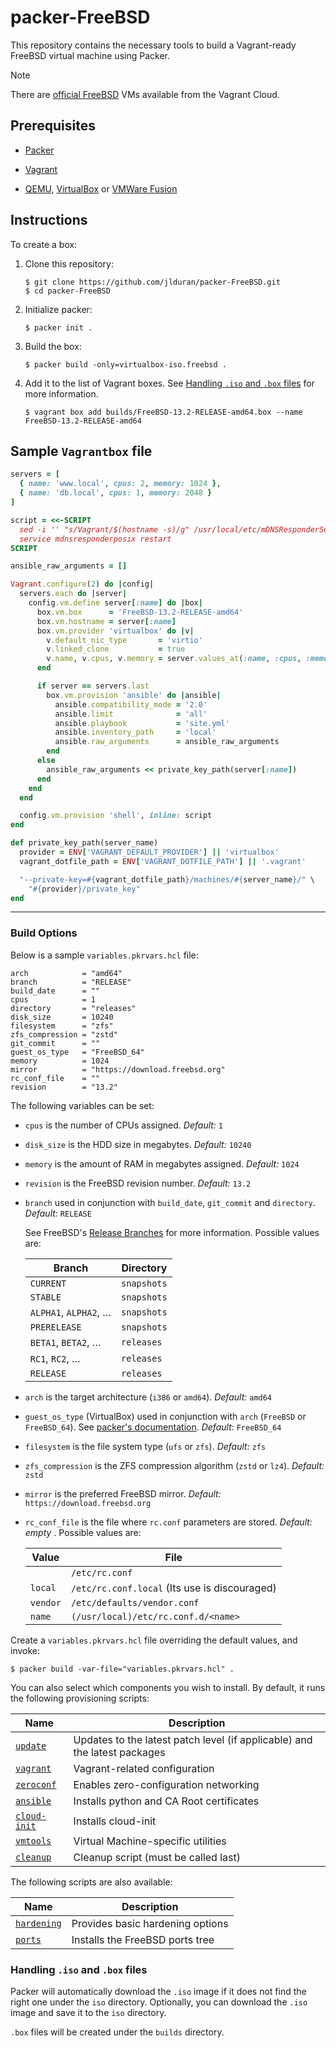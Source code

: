 packer-FreeBSD
==============

This repository contains the necessary tools to build a Vagrant-ready
FreeBSD virtual machine using Packer.

> [!NOTE]
> There are [official FreeBSD] VMs available from the Vagrant Cloud.

Prerequisites
--------------

- [Packer]

- [Vagrant]

- [QEMU], [VirtualBox] or [VMWare Fusion]

Instructions
------------

To create a box:

1.  Clone this repository:

        $ git clone https://github.com/jlduran/packer-FreeBSD.git
        $ cd packer-FreeBSD

2.  Initialize packer:

        $ packer init .

3.  Build the box:

        $ packer build -only=virtualbox-iso.freebsd .

4.  Add it to the list of Vagrant boxes.  See
    [Handling `.iso` and `.box` files](#handling-iso-and-box-files) for
    more information.

        $ vagrant box add builds/FreeBSD-13.2-RELEASE-amd64.box --name FreeBSD-13.2-RELEASE-amd64

Sample `Vagrantbox` file
------------------------

```ruby
servers = [
  { name: 'www.local', cpus: 2, memory: 1024 },
  { name: 'db.local', cpus: 1, memory: 2048 }
]

script = <<-SCRIPT
  sed -i '' "s/Vagrant/$(hostname -s)/g" /usr/local/etc/mDNSResponderServices.conf
  service mdnsresponderposix restart
SCRIPT

ansible_raw_arguments = []

Vagrant.configure(2) do |config|
  servers.each do |server|
    config.vm.define server[:name] do |box|
      box.vm.box      = 'FreeBSD-13.2-RELEASE-amd64'
      box.vm.hostname = server[:name]
      box.vm.provider 'virtualbox' do |v|
        v.default_nic_type       = 'virtio'
        v.linked_clone           = true
        v.name, v.cpus, v.memory = server.values_at(:name, :cpus, :memory)
      end

      if server == servers.last
        box.vm.provision 'ansible' do |ansible|
          ansible.compatibility_mode = '2.0'
          ansible.limit              = 'all'
          ansible.playbook           = 'site.yml'
          ansible.inventory_path     = 'local'
          ansible.raw_arguments      = ansible_raw_arguments
        end
      else
        ansible_raw_arguments << private_key_path(server[:name])
      end
    end
  end

  config.vm.provision 'shell', inline: script
end

def private_key_path(server_name)
  provider = ENV['VAGRANT_DEFAULT_PROVIDER'] || 'virtualbox'
  vagrant_dotfile_path = ENV['VAGRANT_DOTFILE_PATH'] || '.vagrant'

  "--private-key=#{vagrant_dotfile_path}/machines/#{server_name}/" \
    "#{provider}/private_key"
end
```

------------------------------------------------------------------------

### Build Options

Below is a sample `variables.pkrvars.hcl` file:

```hcl
arch            = "amd64"
branch          = "RELEASE"
build_date      = ""
cpus            = 1
directory       = "releases"
disk_size       = 10240
filesystem      = "zfs"
zfs_compression = "zstd"
git_commit      = ""
guest_os_type   = "FreeBSD_64"
memory          = 1024
mirror          = "https://download.freebsd.org"
rc_conf_file    = ""
revision        = "13.2"
```

The following variables can be set:

-   `cpus` is the number of CPUs assigned.  _Default:_ `1`

-   `disk_size` is the HDD size in megabytes.  _Default:_ `10240`

-   `memory` is the amount of RAM in megabytes assigned.  _Default:_
    `1024`

-   `revision` is the FreeBSD revision number.  _Default:_ `13.2`

-   `branch` used in conjunction with `build_date`, `git_commit` and
    `directory`.  _Default:_ `RELEASE`

    See FreeBSD's [Release Branches] for more information.  Possible
    values are:

    | Branch                | Directory   |
    | ------                | ---------   |
    | `CURRENT`             | `snapshots` |
    | `STABLE`              | `snapshots` |
    | `ALPHA1`, `ALPHA2`, … | `snapshots` |
    | `PRERELEASE`          | `snapshots` |
    | `BETA1`, `BETA2`, …   | `releases`  |
    | `RC1`, `RC2`, …       | `releases`  |
    | `RELEASE`             | `releases`  |

-   `arch` is the target architecture (`i386` or `amd64`).  _Default:_
    `amd64`

-   `guest_os_type` (VirtualBox) used in conjunction with `arch`
    (`FreeBSD` or `FreeBSD_64`).  See [packer's
    documentation](https://www.packer.io/docs/builders/virtualbox-iso.html#guest_os_type).
    _Default:_ `FreeBSD_64`

-   `filesystem` is the file system type (`ufs` or `zfs`).  _Default:_
    `zfs`

-   `zfs_compression` is the ZFS compression algorithm (`zstd` or `lz4`).
    _Default:_ `zstd`

-   `mirror` is the preferred FreeBSD mirror.  _Default:_
    `https://download.freebsd.org`

-   `rc_conf_file` is the file where `rc.conf` parameters are stored.
    _Default: empty_ .  Possible values are:

    | Value    | File                                          |
    | -----    | ----                                          |
    |          | `/etc/rc.conf`                                |
    | `local`  | `/etc/rc.conf.local` (Its use is discouraged) |
    | `vendor` | `/etc/defaults/vendor.conf`                   |
    | `name`   | `(/usr/local)/etc/rc.conf.d/<name>`           |

Create a `variables.pkrvars.hcl` file overriding the default
values, and invoke:

    $ packer build -var-file="variables.pkrvars.hcl" .

You can also select which components you wish to install.  By default,
it runs the following provisioning scripts:

| Name           | Description                                                               |
| ----           | -----------                                                               |
| [`update`]     | Updates to the latest patch level (if applicable) and the latest packages |
| [`vagrant`]    | Vagrant-related configuration                                             |
| [`zeroconf`]   | Enables zero-configuration networking                                     |
| [`ansible`]    | Installs python and CA Root certificates                                  |
| [`cloud-init`] | Installs cloud-init                                                       |
| [`vmtools`]    | Virtual Machine-specific utilities                                        |
| [`cleanup`]    | Cleanup script (must be called last)                                      |

The following scripts are also available:

| Name          | Description                      |
| ----          | -----------                      |
| [`hardening`] | Provides basic hardening options |
| [`ports`]     | Installs the FreeBSD ports tree  |

### Handling `.iso` and `.box` files

Packer will automatically download the `.iso` image if it does not find
the right one under the `iso` directory.  Optionally, you can download
the `.iso` image and save it to the `iso` directory.

`.box` files will be created under the `builds` directory.

[official FreeBSD]: https://app.vagrantup.com/freebsd
[Release Branches]: https://docs.freebsd.org/en/books/dev-model/#release-branches
[Packer]: https://developer.hashicorp.com/packer/downloads#install
[QEMU]: https://www.qemu.org/download/
[Vagrant]: https://developer.hashicorp.com/vagrant/downloads
[VirtualBox]: https://www.virtualbox.org/wiki/Downloads
[VMWare Fusion]: https://www.vmware.com/products/fusion.html
[`ansible`]: https://github.com/jlduran/packer-FreeBSD/blob/main/scripts/ansible.sh
[`cleanup`]: https://github.com/jlduran/packer-FreeBSD/blob/main/scripts/cleanup.sh
[`cloud-init`]: https://github.com/jlduran/packer-FreeBSD/blob/main/scripts/cloud-init.sh
[`hardening`]: https://github.com/jlduran/packer-FreeBSD/blob/main/scripts/hardening.sh
[`ports`]: https://github.com/jlduran/packer-FreeBSD/blob/main/scripts/ports.sh
[`update`]: https://github.com/jlduran/packer-FreeBSD/blob/main/scripts/update.sh
[`vagrant`]: https://github.com/jlduran/packer-FreeBSD/blob/main/scripts/vagrant.sh
[`vmtools`]: https://github.com/jlduran/packer-FreeBSD/blob/main/scripts/vmtools.sh
[`zeroconf`]: https://github.com/jlduran/packer-FreeBSD/blob/main/scripts/zeroconf.sh
